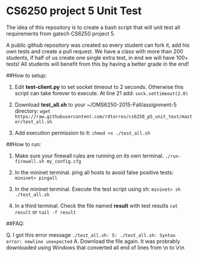 
# CS6250 project 5 Unit Test
The idea of this repository is to create a bash script that will unit test all requirements from gatech CS6250 project 5. 

A public github repository was created so every student can fork it, add his own tests and create a pull request. We have a class with more than 200 students, if half of us create one single extra test, in end we will have 100+ tests! All students will benefit from this by having a better grade in the end! 



##How to setup:

 1. Edit **test-client.py** to set socket timeout to 2 seconds. Otherwise this script can take forever to execute.
At line 21 add: 
`sock.settimeout(2.0)`

 2. Download **test_all.sh** to your ~/OMS6250-2015-Fall/assignment-5 directory: `wget https://raw.githubusercontent.com/rdtorres/cs6250_p5_unit_test/master/test_all.sh`

 3. Add execution permission to it: `chmod +x ./test_all.sh`




##How to run:
 1. Make sure your firewall rules are running on its own terminal. `./run-firewall.sh my_config.cfg`

 2. In the mininet terminal. ping all hosts to avoid false positive tests:
`mininet> pingall`

 3. In the mininet terminal. Execute the test script using sh:
`mininet> sh ./test_all.sh`

 4. In a third terminal. Check the file named **result** with test results 
 `cat result` or `tail -f result`


##FAQ:

Q. I got this error message `./test_all.sh: 5: ./test_all.sh: Syntax error: newline unexpected`
A. Download the file again. It was probrably downloaded using Windows that converted all end of lines from \n to \r\n


